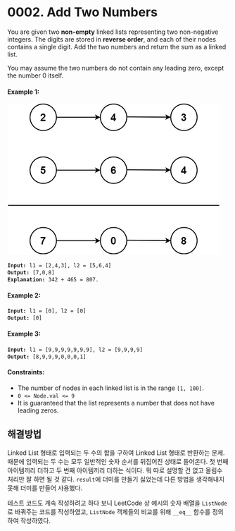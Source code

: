 # 0002. Add Two Numbers

You are given two **non-empty** linked lists representing two non-negative integers. The digits are stored in **reverse order**, and each of their nodes contains a single digit. Add the two numbers and return the sum as a linked list.

You may assume the two numbers do not contain any leading zero, except the number 0 itself.

#### **Example 1:**

![](../../images/addtwonumber1.jpg)

<pre><code><strong>Input:</strong> l1 = [2,4,3], l2 = [5,6,4]
<strong>Output:</strong> [7,0,8]
<strong>Explanation:</strong> 342 + 465 = 807.</code></pre>

#### **Example 2:**

<pre><code><strong>Input:</strong> l1 = [0], l2 = [0]
<strong>Output:</strong> [0]</code></pre>

#### **Example 3:**

<pre><code><strong>Input:</strong> l1 = [9,9,9,9,9,9,9], l2 = [9,9,9,9]
<strong>Output:</strong> [8,9,9,9,0,0,0,1]</code></pre>

#### **Constraints:**

- The number of nodes in each linked list is in the range `[1, 100]`.
- `0 <= Node.val <= 9`
- It is guaranteed that the list represents a number that does not have leading zeros.

## 해결방법

Linked List 형태로 입력되는 두 수의 합을 구하여 Linked List 형태로 반환하는 문제. 때문에 입력되는 두 수는 모두 일반적인 숫자 순서를 뒤집어진 상태로 들어온다. 첫 번째 아이템끼리 더하고 두 번째 아이템끼리 더하는 식이다. 뭐 따로 설명할 건 없고 올림수 처리만 잘 하면 될 것 같다. `result`에 더미를 만들기 싫었는데 다른 방법을 생각해내지 못해 더미를 만들어 사용했다.

테스트 코드도 계속 작성하려고 하다 보니 LeetCode 상 예시의 숫자 배열을 `ListNode`로 바꿔주는 코드를 작성하였고, `ListNode` 객체들의 비교를 위해 `__eq__` 함수를 정의하여 작성하였다.

